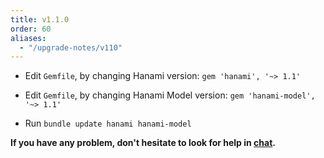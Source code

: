 ```yaml
---
title: v1.1.0
order: 60
aliases:
  - "/upgrade-notes/v110"
---
```


* Edit `Gemfile`, by changing Hanami version: `gem 'hanami', '~> 1.1'`

* Edit `Gemfile`, by changing Hanami Model version: `gem 'hanami-model', '~> 1.1'`

* Run `bundle update hanami hanami-model`

**If you have any problem, don't hesitate to look for help in [chat](http://chat.hanamirb.org).**
